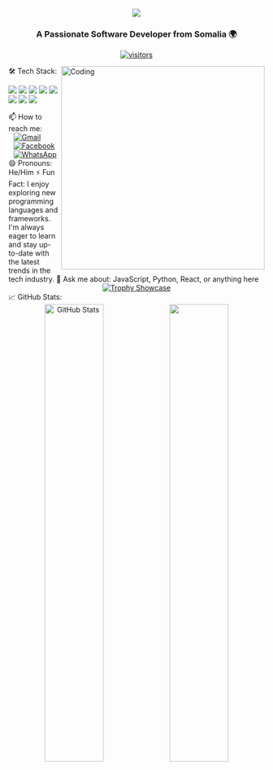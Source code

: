 <h1 align="center"> <img src="https://readme-typing-svg.herokuapp.com/?font=Righteous&size=35&center=true&vCenter=true&width=500&height=70&duration=4000&lines=Hello,+I'm+Mupashir+Bashiir+Hirse!+👋;" /> </h1> <h3 align="center">A Passionate Software Developer from Somalia 🌍</h3> <p align="center"> <a href="https://github.com/mupashirbare"> <img src="https://visitor-badge.laobi.icu/badge?page_id=mupashirbare.mupashirbare" alt="visitors" /> </a> </p> <img align="right" alt="Coding" width="400" src="https://media.tenor.com/qJ5evVs-_uUAAAAC/coding.gif" />
🛠️ Tech Stack:
<p align="left"> <!-- Add your tools and languages here --> <img src="https://img.shields.io/badge/-React-61DAFB?logo=react&logoColor=white&style=for-the-badge" /> <img src="https://img.shields.io/badge/-Node.js-333333?logo=node.js&logoColor=green&style=for-the-badge" /> <img src="https://img.shields.io/badge/-JavaScript-F7DF1E?logo=javascript&logoColor=black&style=for-the-badge" /> <img src="https://img.shields.io/badge/-Java-007396?logo=java&logoColor=white&style=for-the-badge" /> <img src="https://img.shields.io/badge/-Spring Boot-6DB33F?logo=springboot&logoColor=white&style=for-the-badge" /> <img src="https://img.shields.io/badge/-TailwindCSS-06B6D4?logo=tailwindcss&logoColor=white&style=for-the-badge" /> <img src="https://img.shields.io/badge/-PostgreSQL-4169E1?logo=postgresql&logoColor=white&style=for-the-badge" /> <img src="https://img.shields.io/badge/-Docker-2496ED?logo=docker&logoColor=white&style=for-the-badge" /> </p>
📫 How to reach me:
<div align="left" style="padding-left: 10px;"> <a href="mailto:mubashirbarre12@example.com"> <img src="https://img.shields.io/badge/Gmail-333333?style=for-the-badge&logo=gmail&logoColor=red" alt="Gmail" /> </a> <a href="https://www.facebook.com/mubashir.bashir.716195" target="_blank"> <img src="https://img.shields.io/badge/Facebook-333333?style=for-the-badge&logo=facebook&logoColor=blue" alt="Facebook" /> </a> <a href="https://wa.me/0616917540" target="_blank"> <img src="https://img.shields.io/badge/WhatsApp-333333?style=for-the-badge&logo=whatsapp&logoColor=green" alt="WhatsApp" /> </a> </div>
😄 Pronouns:
He/Him
⚡ Fun Fact:
I enjoy exploring new programming languages and frameworks. I'm always eager to learn and stay up-to-date with the latest trends in the tech industry.
💬 Ask me about:
JavaScript, Python, React, or anything here
<div align="center">
  <a href="https://github.com/ryo-ma/github-profile-trophy">
    <img 
      src="https://github-profile-trophy.vercel.app/?username=mupashirbare&theme=darkhub&row=1&column=6&no-bg=true&no-frame=true" 
      alt="Trophy Showcase"
      style="max-width: 100%; height: auto;"
    />
  </a>
</div>
📈 GitHub Stats:
<div align="center"> <img src="https://github-readme-stats.vercel.app/api?username=mupashirbare&show_icons=true&theme=react&hide_border=true&bg_color=0D1117" alt="GitHub Stats" width="48%" /> <img src="https://github-readme-streak-stats.herokuapp.com/?user=mupashirbare&theme=react&hide_border=true" width="48%" /> </div>


